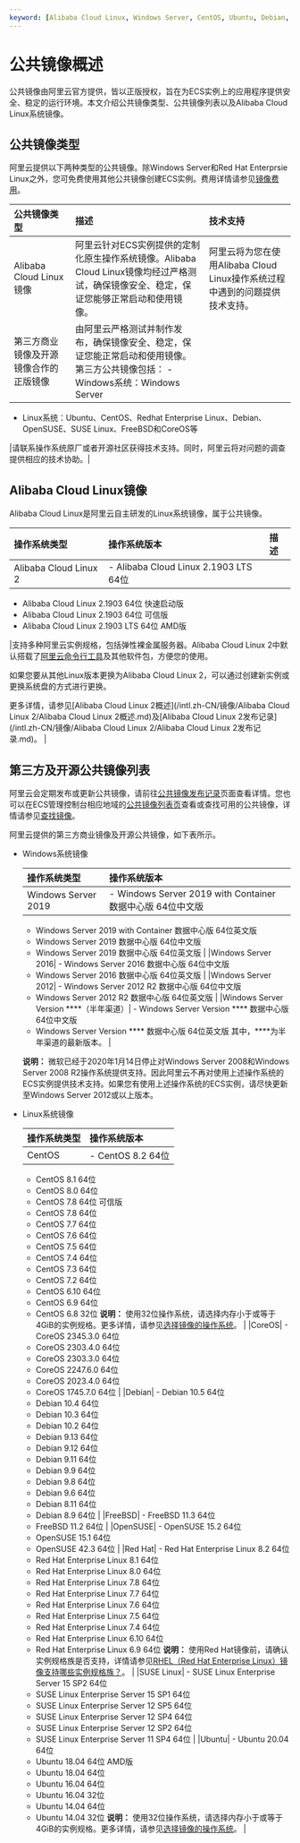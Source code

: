 ```yaml
---
keyword: [Alibaba Cloud Linux, Windows Server, CentOS, Ubuntu, Debian, CoreOS, Red Hat, OpenSUSE]
---
```


# 公共镜像概述

公共镜像由阿里云官方提供，皆以正版授权，旨在为ECS实例上的应用程序提供安全、稳定的运行环境。本文介绍公共镜像类型、公共镜像列表以及Alibaba Cloud Linux系统镜像。

## 公共镜像类型

阿里云提供以下两种类型的公共镜像。除Windows Server和Red Hat Enterprsie Linux之外，您可免费使用其他公共镜像创建ECS实例。费用详情请参见[镜像费用](/intl.zh-CN/镜像/镜像概述.md)。

|公共镜像类型|描述|技术支持|
|:-----|:-|:---|
|Alibaba Cloud Linux镜像|阿里云针对ECS实例提供的定制化原生操作系统镜像。Alibaba Cloud Linux镜像均经过严格测试，确保镜像安全、稳定，保证您能够正常启动和使用镜像。|阿里云将为您在使用Alibaba Cloud Linux操作系统过程中遇到的问题提供技术支持。|
|第三方商业镜像及开源镜像合作的正版镜像|由阿里云严格测试并制作发布，确保镜像安全、稳定，保证您能正常启动和使用镜像。第三方公共镜像包括： -   Windows系统：Windows Server
-   Linux系统：Ubuntu、CentOS、Redhat Enterprise Linux、Debian、OpenSUSE、SUSE Linux、FreeBSD和CoreOS等

|请联系操作系统原厂或者开源社区获得技术支持。同时，阿里云将对问题的调查提供相应的技术协助。|

## Alibaba Cloud Linux镜像

Alibaba Cloud Linux是阿里云自主研发的Linux系统镜像，属于公共镜像。

|操作系统类型|操作系统版本|描述|
|:-----|:-----|:-|
|Alibaba Cloud Linux 2|-   Alibaba Cloud Linux 2.1903 LTS 64位
-   Alibaba Cloud Linux 2.1903 64位 快速启动版
-   Alibaba Cloud Linux 2.1903 64位 可信版
-   Alibaba Cloud Linux 2.1903 LTS 64位 AMD版

|支持多种阿里云实例规格，包括弹性裸金属服务器。Alibaba Cloud Linux 2中默认搭载了[阿里云命令行工具]()及其他软件包，方便您的使用。

如果您要从其他Linux版本更换为Alibaba Cloud Linux 2，可以通过创建新实例或更换系统盘的方式进行更换。

更多详情，请参见[Alibaba Cloud Linux 2概述](/intl.zh-CN/镜像/Alibaba Cloud Linux 2/Alibaba Cloud Linux 2概述.md)及[Alibaba Cloud Linux 2发布记录](/intl.zh-CN/镜像/Alibaba Cloud Linux 2/Alibaba Cloud Linux 2发布记录.md)。 |

## 第三方及开源公共镜像列表

阿里云会定期发布或更新公共镜像，请前往[公共镜像发布记录](/intl.zh-CN/镜像/公共镜像/公共镜像发布记录.md)页面查看详情。您也可以在ECS管理控制台相应地域的[公共镜像列表页](https://ecs.console.aliyun.com/#image/region/cn-hangzhou/systemImageList)查看或查找可用的公共镜像，详情请参见[查找镜像](/intl.zh-CN/镜像/查找镜像.md)。

阿里云提供的第三方商业镜像及开源公共镜像，如下表所示。

-   Windows系统镜像

    |操作系统类型|操作系统版本|
    |:-----|:-----|
    |Windows Server 2019|    -   Windows Server 2019 with Container 数据中心版 64位中文版
    -   Windows Server 2019 with Container 数据中心版 64位英文版
    -   Windows Server 2019 数据中心版 64位中文版
    -   Windows Server 2019 数据中心版 64位英文版 |
    |Windows Server 2016|    -   Windows Server 2016 数据中心版 64位中文版
    -   Windows Server 2016 数据中心版 64位英文版 |
    |Windows Server 2012|    -   Windows Server 2012 R2 数据中心版 64位中文版
    -   Windows Server 2012 R2 数据中心版 64位英文版 |
    |Windows Server Version \*\*\*\*（半年渠道）|    -   Windows Server Version \*\*\*\* 数据中心版 64位中文版
    -   Windows Server Version \*\*\*\* 数据中心版 64位英文版
其中，\*\*\*\*为半年渠道的最新版本。 |

    **说明：** 微软已经于2020年1月14日停止对Windows Server 2008和Windows Server 2008 R2操作系统提供支持。因此阿里云不再对使用上述操作系统的ECS实例提供技术支持。如果您有使用上述操作系统的ECS实例，请尽快更新至Windows Server 2012或以上版本。

-   Linux系统镜像

    |操作系统类型|操作系统版本|
    |:-----|:-----|
    |CentOS|    -   CentOS 8.2 64位
    -   CentOS 8.1 64位
    -   CentOS 8.0 64位
    -   CentOS 7.8 64位 可信版
    -   CentOS 7.8 64位
    -   CentOS 7.7 64位
    -   CentOS 7.6 64位
    -   CentOS 7.5 64位
    -   CentOS 7.4 64位
    -   CentOS 7.3 64位
    -   CentOS 7.2 64位
    -   CentOS 6.10 64位
    -   CentOS 6.9 64位
    -   CentOS 6.8 32位
**说明：** 使用32位操作系统，请选择内存小于或等于4GiB的实例规格。更多详情，请参见[选择镜像的操作系统](/intl.zh-CN/镜像/选择镜像.md)。 |
    |CoreOS|    -   CoreOS 2345.3.0 64位
    -   CoreOS 2303.4.0 64位
    -   CoreOS 2303.3.0 64位
    -   CoreOS 2247.6.0 64位
    -   CoreOS 2023.4.0 64位
    -   CoreOS 1745.7.0 64位 |
    |Debian|    -   Debian 10.5 64位
    -   Debian 10.4 64位
    -   Debian 10.3 64位
    -   Debian 10.2 64位
    -   Debian 9.13 64位
    -   Debian 9.12 64位
    -   Debian 9.11 64位
    -   Debian 9.9 64位
    -   Debian 9.8 64位
    -   Debian 9.6 64位
    -   Debian 8.11 64位
    -   Debian 8.9 64位 |
    |FreeBSD|    -   FreeBSD 11.3 64位
    -   FreeBSD 11.2 64位 |
    |OpenSUSE|    -   OpenSUSE 15.2 64位
    -   OpenSUSE 15.1 64位
    -   OpenSUSE 42.3 64位 |
    |Red Hat|    -   Red Hat Enterprise Linux 8.2 64位
    -   Red Hat Enterprise Linux 8.1 64位
    -   Red Hat Enterprise Linux 8.0 64位
    -   Red Hat Enterprise Linux 7.8 64位
    -   Red Hat Enterprise Linux 7.7 64位
    -   Red Hat Enterprise Linux 7.6 64位
    -   Red Hat Enterprise Linux 7.5 64位
    -   Red Hat Enterprise Linux 7.4 64位
    -   Red Hat Enterprise Linux 6.10 64位
    -   Red Hat Enterprise Linux 6.9 64位
**说明：** 使用Red Hat镜像前，请确认实例规格族是否支持，详情请参见[RHEL（Red Hat Enterprise Linux）镜像支持哪些实例规格族？](/intl.zh-CN/镜像/镜像FAQ.md)。 |
    |SUSE Linux|    -   SUSE Linux Enterprise Server 15 SP2 64位
    -   SUSE Linux Enterprise Server 15 SP1 64位
    -   SUSE Linux Enterprise Server 12 SP5 64位
    -   SUSE Linux Enterprise Server 12 SP4 64位
    -   SUSE Linux Enterprise Server 12 SP2 64位
    -   SUSE Linux Enterprise Server 11 SP4 64位 |
    |Ubuntu|    -   Ubuntu 20.04 64位
    -   Ubuntu 18.04 64位 AMD版
    -   Ubuntu 18.04 64位
    -   Ubuntu 16.04 64位
    -   Ubuntu 16.04 32位
    -   Ubuntu 14.04 64位
    -   Ubuntu 14.04 32位
**说明：** 使用32位操作系统，请选择内存小于或等于4GiB的实例规格。更多详情，请参见[选择镜像的操作系统](/intl.zh-CN/镜像/选择镜像.md)。 |


